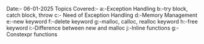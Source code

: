 Date:- 06-01-2025 
Topics Covered:-
a:-Exception Handling
b:-try block, catch block, throw
c:- Need of Exception Handling 
d:-Memory Management
e:-new keyword 
f:-delete keyword 
g:-malloc, calloc, realloc keyword 
h:-free keyword 
i:-Difference between new and malloc
j:-Inline functions g:-Constexpr functions

